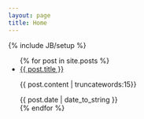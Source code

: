 ```yaml
---
layout: page
title: Home
---
```

{% include JB/setup %}

<!--<ul class="posts">
  {% for post in site.posts %}
    <li><span>{{ post.date | date_to_string }}</span> &raquo; <a href="{{ BASE_PATH }}{{ post.url }}">{{ post.title }}</a></li>
  {% endfor %}
</ul>-->

<ul class="posts">
  {% for post in site.posts %}
    <li>
      <div>
        <a href="{{ BASE_PATH }}{{ post.url }}">{{ post.title }}</a>
        <p>
            {{ post.content | truncatewords:15}}
        </p>
      </div>
      <span>{{ post.date | date_to_string }}</span>
    </li>
  {% endfor %}
</ul>